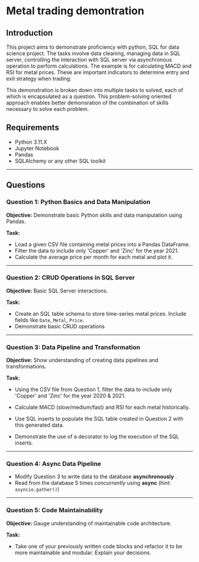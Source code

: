 # Metal trading demontration

## Introduction

This project aims to demonstrate proficiency with python, SQL for data science project. The tasks involve data cleaning, managing data in SQL server, controlling the interaction with SQL server via asynchronous operation to perform calculations. The example is for calculating MACD and RSI for metal prices. These are important indicators to determine entry and exit strategy when trading.

This demonstration is broken down into multiple tasks to solved, each of which is encapsulated as a question. This problem-solving oriented approach enables better demonsration of the combination of skills necessary to solve each problem.

## Requirements

- Python 3.11.X
- Jupyter Notebook
- Pandas
- SQLAlchemy or any other SQL toolkit

---

## Questions

### Question 1: Python Basics and Data Manipulation
**Objective:** Demonstrate basic Python skills and data manipulation using Pandas.

**Task:**
- Load a given CSV file containing metal prices into a Pandas DataFrame.
- Filter the data to include only 'Copper' and 'Zinc' for the year 2021.
- Calculate the average price per month for each metal and plot it.

---

### Question 2: CRUD Operations in SQL Server
**Objective:** Basic SQL Server interactions.

**Task:**
- Create an SQL table schema to store time-series metal prices. Include fields like `Date`, `Metal`, `Price`.
- Demonstrate basic CRUD operations

---

### Question 3: Data Pipeline and Transformation
**Objective:** Show understanding of creating data pipelines and transformations.

**Task:**
- Using the CSV file from Question 1, filter the data to include only 'Copper' and 'Zinc' for the year 2020 & 2021.
- Calculate MACD (slow/medium/fast) and RSI for each metal historically.
- Use SQL inserts to populate the SQL table created in Question 2 with this generated data.

- Demonstrate the use of a decorator to log the execution of the SQL inserts.

---

### Question 4: Async Data Pipeline
- Modify Question 3 to write data to the database **asynchronously** .
- Read from the database 5 times *concurrantly* using **async** (hint: `asyncio.gather()`)

---
### Question 5: Code Maintainability
**Objective:** Gauge understanding of maintainable code architecture.

**Task:**
- Take one of your previously written code blocks and refactor it to be more maintainable and modular. Explain your decisions.


